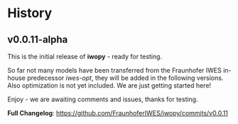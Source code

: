 # History

## v0.0.11-alpha

This is the initial release of **iwopy** - ready for testing.

So far not many models have been transferred from the Fraunhofer IWES in-house predecessor *iwes-opt*, they will be added in the following versions. Also optimization is not yet included. We are just getting started here!

Enjoy - we are awaiting comments and issues, thanks for testing.

**Full Changelog**: https://github.com/FraunhoferIWES/iwopy/commits/v0.0.11
